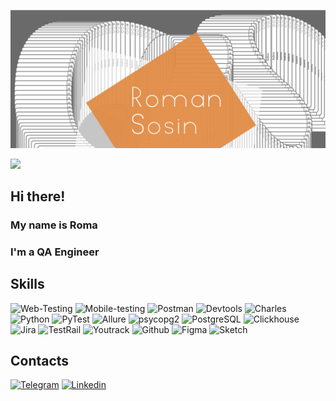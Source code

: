 [![Header](https://github.com/RomanSosin/RomanSosin/blob/main/assets/Header_sosin-v2.jpg)](https://t.me/rom_hah)

<img src ="https://raw.githubusercontent.com/alansmathew/alansmathew/master/lang.gif" style="max-width: 100%">

## Hi there!



### My name is Roma 
### I'm a **QA Engineer**

## Skills 
![Web-Testing](https://img.shields.io/badge/-Web_testing-df9a60?style=flat-square&logo=)
![Mobile-testing](https://img.shields.io/badge/-Mobile_testing-df9a60?style=flat-square&logo=Apple)
![Postman](https://img.shields.io/badge/-Postman-df9a60?style=flat-square&logo=postman)
![Devtools](https://img.shields.io/badge/-Devtools-df9a60?style=flat-square&logo=googlechrome)
![Charles](https://img.shields.io/badge/-Charles-df9a60?style=flat-square&logo=charles)
![Python](https://img.shields.io/badge/-Python-df9a60?style=flat-square&logo=python)
![PyTest](https://img.shields.io/badge/-PyTest-df9a60?style=flat-square&logo=pytest)
![Allure](https://img.shields.io/badge/-allure-df9a60?style=flat-square&logo=allure)
![psycopg2](https://img.shields.io/badge/-psycopg2-df9a60?style=flat-square&logo=psycopg2)
![PostgreSQL](https://img.shields.io/badge/-PostgreSQL-df9a60?style=flat-square&logo=postgresql)
![Clickhouse](https://img.shields.io/badge/-Clickhouse-df9a60?style=flat-square&logo=clickhouse)
![Jira](https://img.shields.io/badge/-jira-df9a60?style=flat-square&logo=jira)
![TestRail](https://img.shields.io/badge/-TestRail-df9a60?style=flat-square&logo=testrail)
![Youtrack](https://img.shields.io/badge/-Youtrack-df9a60?style=flat-square&logo=youtrack)
![Github](https://img.shields.io/badge/-Github-df9a60?style=flat-square&logo=github)
![Figma](https://img.shields.io/badge/-Figma-df9a60?style=flat-square&logo=figma)
![Sketch](https://img.shields.io/badge/-sketch-df9a60?style=flat-square&logo=sketch)


## Contacts 

[![Telegram](https://img.shields.io/badge/-Telegram-df9a60?style=flat-square&logo=Telegram)](https://t.me/rom_hah)
[![Linkedin](https://img.shields.io/badge/-Linkedin-df9a60?style=flat-square&logo=Linkedin)](https://www.linkedin.com/in/roman-sosin-32005b106/)
